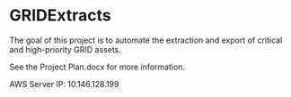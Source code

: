 # GRIDExtracts

The goal of this project is to automate the extraction and export of critical and high-priority GRID assets.

See the Project Plan.docx for more information.

AWS Server IP: 10.146.128.199 

